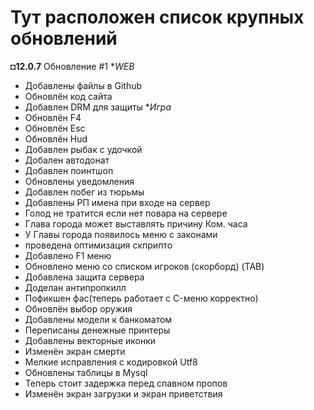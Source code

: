 # Тут расположен список крупных обновлений

◘**12.0.7** Обновление #1
**WEB*
- Добавлены файлы в Github
- Обновлён код сайта
- Добавлен DRM для защиты
**Игра*
- Обновлён F4
- Обновлён Esc
- Обновлён Hud
- Добавлен рыбак с удочкой
- Добален автодонат
- Добавлен поинтшоп
- Обновлены уведомления
- Добавлен побег из тюрьмы
- Добавлены РП имена при входе на сервер
- Голод не тратится если нет повара на сервере
- Глава города может выставлять причину Ком. часа 
- У Главы города появилось меню с законами
- проведена оптимизация скприпто
- Добавлено F1 меню
- Обновлено меню со списком игроков (скорборд) (TAB)
- Добавлена защита сервера
- Доделан антипропкилл
- Пофикшен фас(теперь работает с C-меню корректно)
- Обновлён выбор оружия
- Добавлены модели к банкоматом
- Переписаны денежные принтеры
- Добавлены векторные иконки
- Изменён экран смерти
- Мелкие исправления с кодировкой Utf8
- Обновлены таблицы в Mysql
- Теперь стоит задержка перед спавном пропов
- Изменён экран загрузки и экран приветствия
